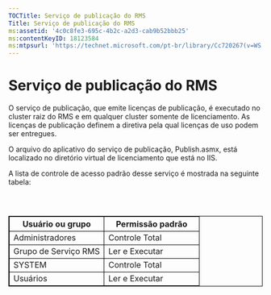 ```yaml
---
TOCTitle: Serviço de publicação do RMS
Title: Serviço de publicação do RMS
ms:assetid: '4c0c8fe3-695c-4b2c-a2d3-cab9b52bbb25'
ms:contentKeyID: 18123584
ms:mtpsurl: 'https://technet.microsoft.com/pt-br/library/Cc720267(v=WS.10)'
---
```


Serviço de publicação do RMS
============================

O serviço de publicação, que emite licenças de publicação, é executado no cluster raiz do RMS e em qualquer cluster somente de licenciamento. As licenças de publicação definem a diretiva pela qual licenças de uso podem ser entregues.

O arquivo do aplicativo do serviço de publicação, Publish.asmx, está localizado no diretório virtual de licenciamento que está no IIS.

A lista de controle de acesso padrão desse serviço é mostrada na seguinte tabela:

###  

 
<table style="border:1px solid black;">
<colgroup>
<col width="50%" />
<col width="50%" />
</colgroup>
<thead>
<tr class="header">
<th style="border:1px solid black;" >Usuário ou grupo</th>
<th style="border:1px solid black;" >Permissão padrão</th>
</tr>
</thead>
<tbody>
<tr class="odd">
<td style="border:1px solid black;">Administradores</td>
<td style="border:1px solid black;">Controle Total</td>
</tr>
<tr class="even">
<td style="border:1px solid black;">Grupo de Serviço RMS</td>
<td style="border:1px solid black;">Ler e Executar</td>
</tr>
<tr class="odd">
<td style="border:1px solid black;">SYSTEM</td>
<td style="border:1px solid black;">Controle Total</td>
</tr>
<tr class="even">
<td style="border:1px solid black;">Usuários</td>
<td style="border:1px solid black;">Ler e Executar</td>
</tr>
</tbody>
</table>

